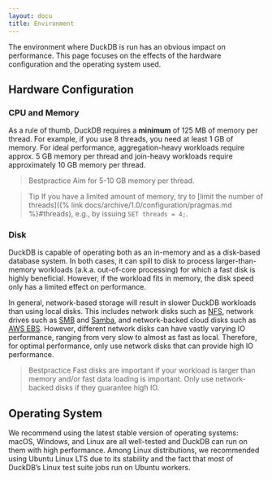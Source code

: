 ```yaml
---
layout: docu
title: Environment
---
```


The environment where DuckDB is run has an obvious impact on performance. This page focuses on the effects of the hardware configuration and the operating system used.

## Hardware Configuration

### CPU and Memory

As a rule of thumb, DuckDB requires a **minimum** of 125 MB of memory per thread.
For example, if you use 8 threads, you need at least 1 GB of memory.
For ideal performance, aggregation-heavy workloads require approx. 5 GB memory per thread and join-heavy workloads require approximately 10 GB memory per thread.

> Bestpractice Aim for 5-10 GB memory per thread.

> Tip If you have a limited amount of memory, try to [limit the number of threads]({% link docs/archive/1.0/configuration/pragmas.md %}#threads), e.g., by issuing `SET threads = 4;`.

### Disk

DuckDB is capable of operating both as an in-memory and as a disk-based database system. In both cases, it can spill to disk to process larger-than-memory workloads (a.k.a. out-of-core processing) for which a fast disk is highly beneficial. However, if the workload fits in memory, the disk speed only has a limited effect on performance.

In general, network-based storage will result in slower DuckDB workloads than using local disks.
This includes network disks such as [NFS](https://en.wikipedia.org/wiki/Network_File_System),
network drives such as [SMB](https://en.wikipedia.org/wiki/Server_Message_Block) and [Samba](https://en.wikipedia.org/wiki/Samba_(software)),
and network-backed cloud disks such as [AWS EBS](https://aws.amazon.com/ebs/).
However, different network disks can have vastly varying IO performance, ranging from very slow to almost as fast as local. Therefore, for optimal performance, only use network disks that can provide high IO performance.

> Bestpractice Fast disks are important if your workload is larger than memory and/or fast data loading is important. Only use network-backed disks if they guarantee high IO.

## Operating System

We recommend using the latest stable version of operating systems: macOS, Windows, and Linux are all well-tested and DuckDB can run on them with high performance. Among Linux distributions, we recommended using Ubuntu Linux LTS due to its stability and the fact that most of DuckDB’s Linux test suite jobs run on Ubuntu workers.